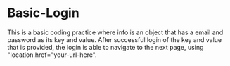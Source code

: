 # Basic-Login

This is a basic coding practice where info is an object that has a email and password as its key and value. After successful login of the key and value that is provided, the login is able to navigate to the next page, using "location.href="your-url-here".
